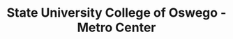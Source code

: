 ---
layout: repo
title: "State University College of Oswego - Metro Center"
id: 22720
permalink: repos/22720/
---